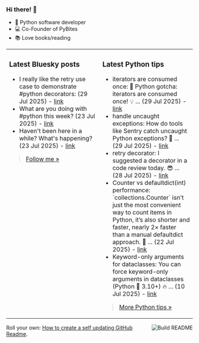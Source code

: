 ### Hi there! 👋

- 🐍 Python software developer
- 💻 Co-Founder of PyBites
- 📚 Love books/reading

<table><tr><td valign="top" width="50%">

### Latest Bluesky posts

<ul>

  <li>
    I really like the retry use case to demonstrate #python decorators: (29 Jul 2025) - <a href="https://bsky.app/profile/bbelderbos.bsky.social/post/3lv3oywuow22l" target="_blank">link</a>
  </li>

  <li>
    What are you doing with #python this week? (23 Jul 2025) - <a href="https://bsky.app/profile/bbelderbos.bsky.social/post/3lun6o6tvyk24" target="_blank">link</a>
  </li>

  <li>
    Haven't been here in a while? What's happening? (23 Jul 2025) - <a href="https://bsky.app/profile/bbelderbos.bsky.social/post/3lun2d5qvwc2l" target="_blank">link</a>
  </li>

</ul>

> <a href="https://bsky.app/profile/bbelderbos.bsky.social" target="_blank">Follow me &raquo;</a>


</td><td valign="top" width="50%">

### Latest Python tips

<ul>

  <li>
    iterators are consumed once: 🧠 Python gotcha: iterators are consumed once! 💡 ... (29 Jul 2025) - <a href="https://github.com/bbelderbos/bobcodesit/blob/main/notes/20250729112057.md" target="_blank">link</a>
  </li>

  <li>
    handle uncaught exceptions: How do tools like Sentry catch uncaught Python exceptions? 🐍 ... (29 Jul 2025) - <a href="https://github.com/bbelderbos/bobcodesit/blob/main/notes/20250729111830.md" target="_blank">link</a>
  </li>

  <li>
    retry decorator: I suggested a decorator in a code review today. 😎 ... (28 Jul 2025) - <a href="https://github.com/bbelderbos/bobcodesit/blob/main/notes/20250728142551.md" target="_blank">link</a>
  </li>

  <li>
    Counter vs defaultdict(int) performance: `collections.Counter` isn’t just the most convenient way to count items in Python, it’s also shorter and faster, nearly 2× faster than a manual defaultdict approach. 🏃 ... (22 Jul 2025) - <a href="https://github.com/bbelderbos/bobcodesit/blob/main/notes/20250722185526.md" target="_blank">link</a>
  </li>

  <li>
    Keyword-only arguments for dataclasses: You can force keyword-only arguments in dataclasses (Python 🐍 3.10+) 🔥 ... (10 Jul 2025) - <a href="https://github.com/bbelderbos/bobcodesit/blob/main/notes/20250710131114.md" target="_blank">link</a>
  </li>

</ul>

> <a href="https://github.com/bbelderbos/bobcodesit" target="_blank">More Python tips &raquo;</a>

</td>
</tr></table>

<a href="https://github.com/bbelderbos/bbelderbos/actions" target="_blank"><img src="https://github.com/bbelderbos/bbelderbos/workflows/Daily%20Update/badge.svg" align="right" alt="Build README"></a>Roll your own: <a href="https://pybit.es/articles/how-to-create-a-self-updating-github-readme/" target="_blank">How to create a self updating GitHub Readme</a>.